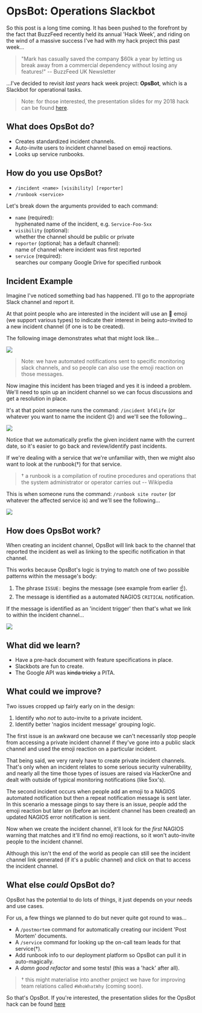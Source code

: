 # OpsBot: Operations Slackbot

So this post is a long time coming. It has been pushed to the forefront by the fact that BuzzFeed recently held its annual 'Hack Week', and riding on the wind of a massive success I've had with my hack project this past week...

> "Mark has casually saved the company $60k a year by letting us break away from a commercial dependency without losing any features!" -- BuzzFeed UK Newsletter

...I've decided to revisit _last years_ hack week project: **OpsBot**, which is a Slackbot for operational tasks.

> Note: for those interested, the presentation slides for my 2018 hack can be found [here](../../pdfs/hackweek_2018_nginx.pdf).

## What does OpsBot do?

- Creates standardized incident channels.
- Auto-invite users to incident channel based on emoji reactions.
- Looks up service runbooks.

## How do you use OpsBot?

- `/incident <name> [visibility] [reporter]`
- `/runbook <service>`

Let's break down the arguments provided to each command:

- `name` (required):\
  hyphenated name of the incident, e.g. `Service-Foo-5xx`
- `visibility` (optional):\
  whether the channel should be public or private
- `reporter` (optional; has a default channel):\
  name of channel where incident was first reported
- `service` (required):\
  searches our company Google Drive for specified runbook

## Incident Example

Imagine I've noticed something bad has happened. I'll go to the appropriate Slack channel and report it.

At that point people who are interested in the incident will use an 👀 emoji (we support various types) to indicate their interest in being auto-invited to a new incident channel (if one is to be created).

The following image demonstrates what that might look like...

<a href="../../images/opsbot_1.png">
    <img src="../../images/opsbot_1.png">
</a>

> Note: we have automated notifications sent to specific monitoring slack channels, and so people can also use the emoji reaction on those messages.

Now imagine this incident has been triaged and yes it is indeed a problem. We'll need to spin up an incident channel so we can focus discussions and get a resolution in place.

It's at that point someone runs the command: `/incident bf4life` (or whatever you want to name the incident 😉) and we'll see the following...

<a href="../../images/opsbot_2.png">
    <img src="../../images/opsbot_2.png">
</a>

Notice that we automatically prefix the given incident name with the current date, so it's easier to go back and review/identify past incidents.

If we're dealing with a service that we're unfamiliar with, then we might also want to look at the runbook(†) for that service.

> † a runbook is a compilation of routine procedures and operations that the system administrator or operator carries out -- Wikipedia

This is when someone runs the command: `/runbook site router` (or whatever the affected service is) and we'll see the following...

<a href="../../images/opsbot_3.png">
    <img src="../../images/opsbot_3.png">
</a>

## How does OpsBot work?

When creating an incident channel, OpsBot will link back to the channel that reported the incident as well as linking to the specific notification in that channel.

This works because OpsBot's logic is trying to match one of two possible patterns within the message's body:

1. The phrase `ISSUE:` begins the message (see example from earlier ☝️).
1. The message is identified as a automated NAGIOS `CRITICAL` notification.

If the message is identified as an 'incident trigger' then that's what we link to within the incident channel...

<a href="../../images/opsbot_4.png">
    <img src="../../images/opsbot_4.png">
</a>

## What did we learn?

- Have a pre-hack document with feature specifications in place.
- Slackbots are fun to create.
- The Google API was ~~kinda tricky~~ a PITA.

## What could we improve?

Two issues cropped up fairly early on in the design:

1. Identify who _not_ to auto-invite to a private incident.
1. Identify better 'nagios incident message' grouping logic.

The first issue is an awkward one because we can't necessarily stop people from accessing a private incident channel if they've gone into a public slack channel and used the emoji reaction on a particular incident.

That being said, we very rarely have to create private incident channels. That's only when an incident relates to some serious security vulnerability, and nearly all the time those types of issues are raised via HackerOne and dealt with outside of typical monitoring notifications (like 5xx's).

The second incident occurs when people add an emoji to a NAGIOS automated notification but then a repeat notification message is sent later. In this scenario a message pings to say there is an issue, people add the emoji reaction but later on (before an incident channel has been created) an updated NAGIOS error notification is sent.

Now when we create the incident channel, it'll look for the _first_ NAGIOS warning that matches and it'll find no emoji reactions, so it won't auto-invite people to the incident channel.

Although this isn't the end of the world as people can still see the incident channel link generated (if it's a public channel) and click on that to access the incident channel.

## What else _could_ OpsBot do?

OpsBot has the potential to do lots of things, it just depends on your needs and use cases.

For us, a few things we planned to do but never quite got round to was...

- A `/postmortem` command for automatically creating our incident 'Post Mortem' documents.
- A `/service` command for looking up the on-call team leads for that service(†).
- Add runbook info to our deployment platform so OpsBot can pull it in auto-magically.
- A _damn good refactor_ and some tests! (this was a 'hack' after all).

> † this might materialise into another project we have for improving team relations called `#WhoWhatWhy` (coming soon).

So that's OpsBot. If you're interested, the presentation slides for the OpsBot hack can be found [here](../../pdfs/hackweek_2017_opsbot.pdf)
